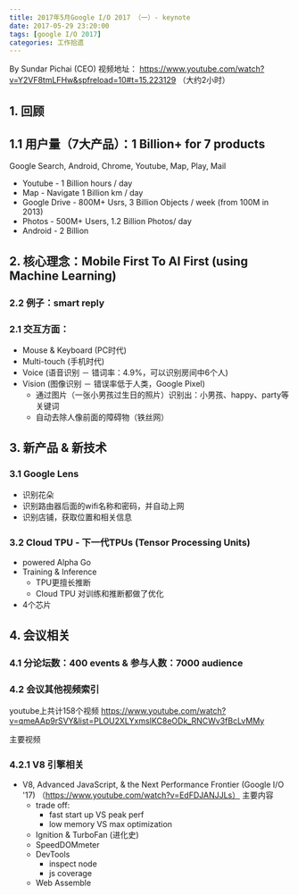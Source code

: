 ```yaml
---
title: 2017年5月Google I/O 2017 （一）- keynote
date: 2017-05-29 23:20:00
tags: [google I/O 2017]
categories: 工作拾遗
---
```


By Sundar Pichai (CEO)
视频地址： https://www.youtube.com/watch?v=Y2VF8tmLFHw&spfreload=10#t=15.223129 （大约2小时）


## 1. 回顾
## 1.1 用户量（7大产品）：1 Billion+ for 7 products
Google Search, Android, Chrome, Youtube, Map, Play, Mail
- Youtube - 1 Billion hours / day 
- Map - Navigate 1 Billion km / day
- Google Drive - 800M+ Usrs, 3 Billion Objects / week (from 100M in 2013)
- Photos - 500M+ Users, 1.2 Billion Photos/ day
- Android - 2 Billion
<!-- more -->
    
        
## 2. 核心理念：Mobile First To AI First (using Machine Learning)
### 2.2  例子：smart reply
### 2.1 交互方面：
- Mouse & Keyboard (PC时代)
- Multi-touch (手机时代) 
- Voice (语音识别 － 错词率：4.9%，可以识别房间中6个人)
- Vision (图像识别 － 错误率低于人类，Google Pixel)
    - 通过图片（一张小男孩过生日的照片）识别出：小男孩、happy、party等关键词
    - 自动去除人像前面的障碍物（铁丝网）
        
## 3. 新产品 & 新技术
### 3.1 Google Lens
- 识别花朵
- 识别路由器后面的wifi名称和密码，并自动上网
- 识别店铺，获取位置和相关信息

### 3.2 Cloud TPU - 下一代TPUs (Tensor Processing Units)
- powered Alpha Go
- Training & Inference 
    - TPU更擅长推断
    - Cloud TPU 对训练和推断都做了优化
- 4个芯片

## 4. 会议相关
### 4.1 分论坛数：400 events & 参与人数：7000 audience
    
    
### 4.2 会议其他视频索引
youtube上共计158个视频
 https://www.youtube.com/watch?v=qmeAAp9rSVY&list=PLOU2XLYxmsIKC8eODk_RNCWv3fBcLvMMy

主要视频
### 4.2.1 V8 引擎相关
- V8, Advanced JavaScript, & the Next Performance Frontier (Google I/O '17)
 （https://www.youtube.com/watch?v=EdFDJANJJLs）
主要内容
    - trade off:
        - fast start up VS peak perf
        - low memory VS max optimization
    - Ignition & TurboFan (进化史)
    - SpeedDOMmeter
    - DevTools
        - inspect node
        - js coverage
    - Web Assemble

